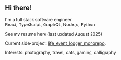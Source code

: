 ## Hi there!

I'm a full stack software engineer.  
React, TypeScript, GraphQL, Node.js, Python

[See my resume here](https://nathanchica.github.io/nathanchica/2025_08_resume.pdf) (last updated August 2025)

Current side-project: [life_event_logger_monorepo](https://github.com/nathanchica/life_event_logger_monorepo).

Interests: photography, travel, cats, gaming, calligraphy
